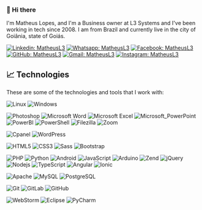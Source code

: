 ### 🤝 Hi there 

I'm Matheus Lopes, and I'm a Business owner at L3 Systems and I've been working in tech since 2008. I am from Brazil and currently live in the city of Goiânia, state of Goiás.

[![Linkedin: MatheusL3](https://img.shields.io/badge/-Linkedin-blue?style=flat-square&logo=Linkedin&logoColor=white&link=www.linkedin.com/in/matheusl3)](https://www.linkedin.com/in/matheusl3/)
[![Whatsapp: MatheusL3](https://img.shields.io/badge/-Whatsapp-41BF47?style=flat-square&logo=Whatsapp&logoColor=white&link=https://wa.me/5562983321754)](https://wa.me/5562983321754)
[![Facebook: MatheusL3](https://img.shields.io/badge/-Facebook-1877F2?style=flat-square&logo=Facebook&logoColor=white&link=https://www.facebook.com/matheuslopescosta1)](https://www.facebook.com/matheuslopescosta1)
[![GitHub: MatheusL3](https://img.shields.io/badge/-GitHub-181717?style=flat-square&logo=GitHub&logoColor=white&link=https://github.com/MatheusL3)](https://github.com/MatheusL3)
[![Gmail: MatheusL3](https://img.shields.io/badge/-Gmail-D14836?style=flat-square&logo=Gmail&logoColor=white&link=mailto:m.sosinformatica@gmail.com)](mailto:m.sosinformatica@gmail.com)
[![Instagram: MatheusL3](https://img.shields.io/badge/-Instagram-E4405F?style=flat-square&logo=Instagram&logoColor=white&link=https://www.instagram.com/matheus.l3)](https://www.instagram.com/matheus.l3)


## 📈 Technologies

These are some of the technologies and tools that I work with:

![Linux](https://img.shields.io/badge/-Linux-FCC624?style=flat-square&logo=Linux&logoColor=black)
![Windows](https://img.shields.io/badge/-Windows-0078D6?style=flat-square&logo=Windows&logoColor=white)

![Photoshop](https://img.shields.io/badge/-Adobe_Photoshop-31A8FF?style=flat-square&logo=Adobe-Photoshop&logoColor=white)
![Microsoft Word](https://img.shields.io/badge/-Microsoft_Word-2B579A?style=flat-square&logo=Microsoft-Word&logoColor=white)
![Microsoft Excel](https://img.shields.io/badge/-Microsoft_Excel-217346?style=flat-square&logo=Microsoft-Word&logoColor=white)
![Microsoft_PowerPoint](https://img.shields.io/badge/-Microsoft_PowerPoint-B7472A?style=flat-square&logo=Microsoft-PowerPoint&logoColor=white)
![PowerBI](https://img.shields.io/badge/-PowerBI-F2C811?style=flat-square&logo=Power-BI&logoColor=black)
![PowerShell](https://img.shields.io/badge/-PowerShell-5391FE?style=flat-square&logo=PowerShell&logoColor=fff)
![Filezilla](https://img.shields.io/badge/-Filezilla-BF0000?style=flat-square&logo=Filezilla&logoColor=fff)
![Zoom](https://img.shields.io/badge/-Zoom-2D8CFF?style=flat-square&logo=Zoom&logoColor=fff)

![Cpanel](https://img.shields.io/badge/-Cpanel-FF6C2C?style=flat-square&logo=Cpanel&logoColor=fff)
![WordPress](https://img.shields.io/badge/-WordPress-21759B?style=flat-square&logo=WordPress)

![HTML5](https://img.shields.io/badge/-HTML5-E34F26?style=flat-square&logo=html5&logoColor=white)
![CSS3](https://img.shields.io/badge/-CSS3-1572B6?style=flat-square&logo=css3)
![Sass](https://img.shields.io/badge/-Sass-CC6699?style=flat-square&logo=sass&logoColor=white)
![Bootstrap](https://img.shields.io/badge/-Bootstrap-563D7C?style=flat-square&logo=bootstrap)

![PHP](https://img.shields.io/badge/-PHP-777BB4?style=flat-square&logo=PHP&logoColor=white)
![Python](https://img.shields.io/badge/-Python-3776AB?style=flat-square&logo=Python&logoColor=white)
![Android](https://img.shields.io/badge/-Android-3ddc84?style=flat-square&logo=Android&logoColor=white)
![JavaScript](https://img.shields.io/badge/-JavaScript-black?style=flat-square&logo=javascript)
![Arduino](https://img.shields.io/badge/-Arduino-00979D?style=flat-square&logo=Arduino&logoColor=white)
![Zend](https://img.shields.io/badge/-ZendFramework-68b604?style=flat-square&logo=Zend-framework&logoColor=white)
![jQuery](https://img.shields.io/badge/-jQuery-0769AD?style=flat-square&logo=jQuery&logoColor=white)
![Nodejs](https://img.shields.io/badge/-Nodejs-339933?style=flat-square&logo=Node.js&logoColor=white)
![TypeScript](https://img.shields.io/badge/-TypeScript-007ACC?style=flat-square&logo=typescript)
![Angular](https://img.shields.io/badge/-Angular-DD0031?style=flat-square&logo=angular)
![Ionic](https://img.shields.io/badge/-Ionic-3880FF?style=flat-square&logo=ionic&logoColor=white)

![Apache](https://img.shields.io/badge/-Apache-D22128?style=flat-square&logo=Apache&logoColor=white)
![MySQL](https://img.shields.io/badge/-MySQL-4479A1?style=flat-square&logo=mysql&logoColor=white)
![PostgreSQL](https://img.shields.io/badge/-PostgreSQL-336791?style=flat-square&logo=PostgreSQL&logoColor=white)

![Git](https://img.shields.io/badge/-Git-black?style=flat-square&logo=git)
![GitLab](https://img.shields.io/badge/-GitLab-FCA121?style=flat-square&logo=GitLab)
![GitHub](https://img.shields.io/badge/-GitHub-181717?style=flat-square&logo=github)

![WebStorm](https://img.shields.io/badge/-WebStorm-000000?style=flat-square&logo=WebStorm)
![Eclipse](https://img.shields.io/badge/-Eclipse-2C2255?style=flat-square&logo=eclipse&logoColor=white)
![PyCharm](https://img.shields.io/badge/-PyCharm-000000?style=flat-square&logo=PyCharm&logoColor=white)

